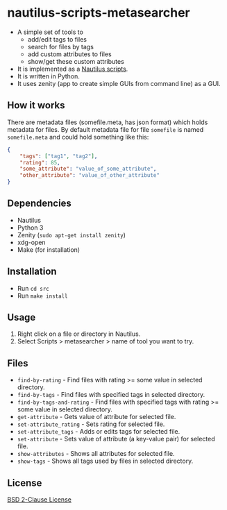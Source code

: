 
# nautilus-scripts-metasearcher

- A simple set of tools to
    - add/edit tags to files
    - search for files by tags
    - add custom attributes to files
    - show/get these custom attributes
- It is implemented as a [Nautilus scripts](https://help.ubuntu.com/community/NautilusScriptsHowto).
- It is written in Python.
- It uses zenity (app to create simple GUIs from command line) as a GUI.

## How it works

There are metadata files (somefile.meta, has json format) which holds metadata for files.
By default metadata file for file `somefile` is named `somefile.meta`
and could hold something like this:

```json
{
    "tags": ["tag1", "tag2"],
    "rating": 85,
    "some_attribute": "value_of_some_attribute",
    "other_attribute": "value_of_other_attribute"
}
```

## Dependencies

- Nautilus
- Python 3
- Zenity (`sudo apt-get install zenity`)
- xdg-open
- Make (for installation)

## Installation

- Run `cd src`
- Run `make install`

## Usage

1. Right click on a file or directory in Nautilus.
2. Select Scripts > metasearcher > name of tool you want to try.

## Files

- `find-by-rating` - Find files with rating >= some value in selected directory.
- `find-by-tags` - Find files with specified tags in selected directory.
- `find-by-tags-and-rating` - Find files with specified tags
                              with rating >= some value in selected directory.
- `get-attribute` - Gets value of attribute for selected file.
- `set-attribute_rating` - Sets rating for selected file.
- `set-attribute_tags` - Adds or edits tags for selected file.
- `set-attribute` - Sets value of attribute (a key-value pair) for selected file.
- `show-attributes` - Shows all attributes for selected file.
- `show-tags` - Shows all tags used by files in selected directory.

## License

[BSD 2-Clause License](LICENSE)

